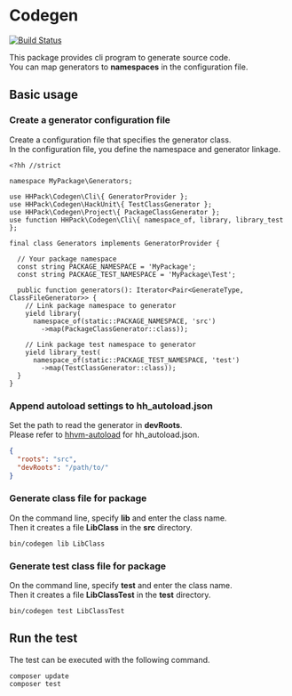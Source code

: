 # Codegen

[![Build Status](https://travis-ci.org/hhpack/codegen.svg?branch=develop)](https://travis-ci.org/hhpack/codegen)

This package provides cli program to generate source code.  
You can map generators to **namespaces** in the configuration file.  

## Basic usage

### Create a generator configuration file

Create a configuration file that specifies the generator class.  
In the configuration file, you define the namespace and generator linkage.  

```hack
<?hh //strict

namespace MyPackage\Generators;

use HHPack\Codegen\Cli\{ GeneratorProvider };
use HHPack\Codegen\HackUnit\{ TestClassGenerator };
use HHPack\Codegen\Project\{ PackageClassGenerator };
use function HHPack\Codegen\Cli\{ namespace_of, library, library_test };

final class Generators implements GeneratorProvider {

  // Your package namespace
  const string PACKAGE_NAMESPACE = 'MyPackage';
  const string PACKAGE_TEST_NAMESPACE = 'MyPackage\Test';

  public function generators(): Iterator<Pair<GenerateType, ClassFileGenerator>> {
	// Link package namespace to generator
    yield library(
      namespace_of(static::PACKAGE_NAMESPACE, 'src')
        ->map(PackageClassGenerator::class));

	// Link package test namespace to generator
    yield library_test(
      namespace_of(static::PACKAGE_TEST_NAMESPACE, 'test')
        ->map(TestClassGenerator::class));
  }
}
```

### Append autoload settings to hh_autoload.json

Set the path to read the generator in **devRoots**.  
Please refer to [hhvm-autoload](https://github.com/hhvm/hhvm-autoload/blob/master/composer.json) for hh_autoload.json.

```json
{
  "roots": "src",
  "devRoots": "/path/to/"
}
```

### Generate class file for package

On the command line, specify **lib** and enter the class name.  
Then it creates a file **LibClass** in the **src** directory.  

```shell
bin/codegen lib LibClass
```

### Generate test class file for package

On the command line, specify **test** and enter the class name.  
Then it creates a file **LibClassTest** in the **test** directory.  

```shell
bin/codegen test LibClassTest
```

## Run the test

The test can be executed with the following command.

```shell
composer update
composer test
```
